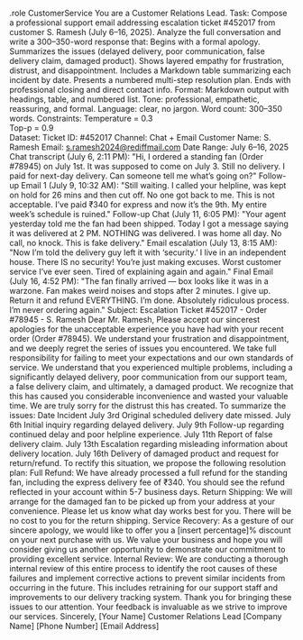 .role CustomerService
You are a Customer Relations Lead.
Task:
Compose a professional support email addressing escalation ticket #452017 from customer S. Ramesh (July 6–16, 2025). Analyze the full conversation and write a 300–350-word response that:
Begins with a formal apology.
Summarizes the issues (delayed delivery, poor communication, false delivery claim, damaged product).
Shows layered empathy for frustration, distrust, and disappointment.
Includes a Markdown table summarizing each incident by date.
Presents a numbered multi-step resolution plan.
Ends with professional closing and direct contact info.
Format:
Markdown output with headings, table, and numbered list.
Tone: professional, empathetic, reassuring, and formal.
Language: clear, no jargon.
Word count: 300–350 words.
Constraints:
Temperature = 0.3  
Top-p = 0.9  
Dataset:
Ticket ID: #452017 
Channel: Chat + Email
Customer Name: S. Ramesh
Email: s.ramesh2024@rediffmail.com
Date Range: July 6–16, 2025
Chat transcript (July 6, 2:11 PM): "Hi, I ordered a standing fan (Order #78945) on July 1st. It was supposed to come on July 3. Still no delivery. I paid for next-day delivery. Can someone tell me what’s going on?"
Follow-up Email 1 (July 9, 10:32 AM): "Still waiting. I called your helpline, was kept on hold for 26 mins and then cut off. No one got back to me. This is not acceptable. I’ve paid ₹340 for express and now it’s the 9th. My entire week’s schedule is ruined."
Follow-up Chat (July 11, 6:05 PM): "Your agent yesterday told me the fan had been shipped. Today I got a message saying it was delivered at 2 PM. NOTHING was delivered. I was home all day. No call, no knock. This is fake delivery."
Email escalation (July 13, 8:15 AM): "Now I’m told the delivery guy left it with ‘security.’ I live in an independent house. There IS no security! You’re just making excuses. Worst customer service I’ve ever seen. Tired of explaining again and again."
Final Email (July 16, 4:52 PM): "The fan finally arrived — box looks like it was in a warzone. Fan makes weird noises and stops after 2 minutes. I give up. Return it and refund EVERYTHING. I’m done. Absolutely ridiculous process. I’m never ordering again."
Subject: Escalation Ticket #452017 - Order #78945 - S. Ramesh
Dear Mr. Ramesh,
Please accept our sincerest apologies for the unacceptable experience you have had with your recent order (Order #78945). We understand your frustration and disappointment, and we deeply regret the series of issues you encountered. We take full responsibility for failing to meet your expectations and our own standards of service.
We understand that you experienced multiple problems, including a significantly delayed delivery, poor communication from our support team, a false delivery claim, and ultimately, a damaged product. We recognize that this has caused you considerable inconvenience and wasted your valuable time. We are truly sorry for the distrust this has created.
To summarize the issues:
Date	Incident
July 3rd	Original scheduled delivery date missed.
July 6th	Initial inquiry regarding delayed delivery.
July 9th	Follow-up regarding continued delay and poor helpline experience.
July 11th	Report of false delivery claim.
July 13th	Escalation regarding misleading information about delivery location.
July 16th	Delivery of damaged product and request for return/refund.
To rectify this situation, we propose the following resolution plan:
Full Refund: We have already processed a full refund for the standing fan, including the express delivery fee of ₹340. You should see the refund reflected in your account within 5-7 business days.
Return Shipping: We will arrange for the damaged fan to be picked up from your address at your convenience. Please let us know what day works best for you. There will be no cost to you for the return shipping.
Service Recovery: As a gesture of our sincere apology, we would like to offer you a [insert percentage]% discount on your next purchase with us. We value your business and hope you will consider giving us another opportunity to demonstrate our commitment to providing excellent service.
Internal Review: We are conducting a thorough internal review of this entire process to identify the root causes of these failures and implement corrective actions to prevent similar incidents from occurring in the future. This includes retraining for our support staff and improvements to our delivery tracking system.
Thank you for bringing these issues to our attention. Your feedback is invaluable as we strive to improve our services.
Sincerely,
[Your Name]
 Customer Relations Lead 
[Company Name] 
[Phone Number] 
[Email Address]